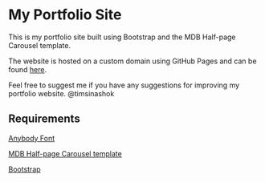 # My Portfolio Site

This is my portfolio site built using Bootstrap and the MDB Half-page Carousel template.

The website is hosted on a custom domain using GitHub Pages and can be found [here](www.ashoktimsina.com.np).

Feel free to suggest me if you have any suggestions for improving my portfolio website. 
@timsinashok 

## Requirements

[Anybody Font](https://fonts.google.com/specimen/Anybody)

[MDB Half-page Carousel template](https://mdbootstrap.com/freebies/carousel-half-cover/)

[Bootstrap](https://getbootstrap.com/docs/5.3/getting-started/introduction/)


